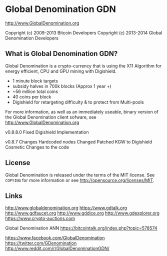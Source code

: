 Global Denomination GDN
================================

http://www.GlobalDenomination.org

Copyright (c) 2009-2013 Bitcoin Developers
Copyright (c) 2013-2014 Global Denomination Developers

What is Global Denomination GDN?
----------------

Global Denomination is a crypto-currency that is using the X11 Algorithm for energy efficient, CPU and GPU mining with Digishield.
 - 1 minute block targets
 - subsidy halves in 700k blocks (Approx 1 year +)
 - ~56 million total coins
 - 40 coins per block
 - Digishield for retargeting difficulty & to protect from Multi-pools  


For more information, as well as an immediately useable, binary version of
the Global Denomination client sofware, see http://www.GlobalDenomination.org

v0.8.8.0
Fixed Digishield Implementation 

v0.8.7 Changes
Hardcoded nodes
Changed Patched KGW to Digishield
Cosmetic Changes to the code

License
-------

Global Denomination is released under the terms of the MIT license. See `COPYING` for more
information or see http://opensource.org/licenses/MIT.

Links
-------
http://www.globaldenomination.org
https://www.gdtalk.org
http://www.gdfaucet.org
http://www.gddice.org
http://www.gdexplorer.org
https://www.crypto-auctions.com

Global Denomination ANN
https://bitcointalk.org/index.php?topic=578574

https://www.facebook.com/GlobalDenomination
https://twitter.com/GDenomination
http://www.reddit.com/r/GlobalDenominationGDN/

